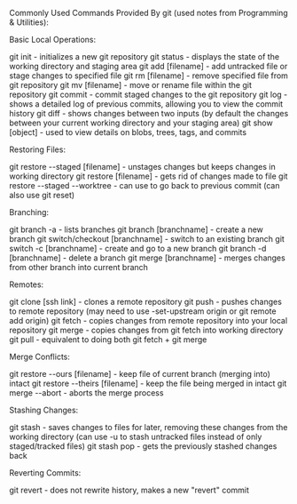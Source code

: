 Commonly Used Commands Provided By git (used notes from Programming & Utilities):

Basic Local Operations:

git init - initializes a new git repository
git status - displays the state of the working directory and staging area
git add [filename] - add untracked file or stage changes to specified file
git rm [filename] - remove specified file from git repository
git mv [filename] - move or rename file within the git repository
git commit - commit staged changes to the git repository
git log - shows a detailed log of previous commits, allowing you to view the commit history
git diff - shows changes between two inputs (by default the changes between your current working directory and your staging area)
git show [object] - used to view details on blobs, trees, tags, and commits 

Restoring Files:

git restore --staged [filename] - unstages changes but keeps changes in working directory
git restore [filename] - gets rid of changes made to file
git restore --staged --worktree - can use to go back to previous commit (can also use git reset)

Branching:

git branch -a - lists branches
git branch [branchname] - create a new branch
git switch/checkout [branchname] - switch to an existing branch
git switch -c [branchname] - create and go to a new branch
git branch -d [branchname] - delete a branch
git merge [branchname] - merges changes from other branch into current branch

Remotes:

git clone [ssh link] - clones a remote repository
git push - pushes changes to remote repository (may need to use -set-upstream origin or git remote add origin)
git fetch - copies changes from remote repository into your local repository
git merge - copies changes from git fetch into working directory
git pull - equivalent to doing both git fetch + git merge

Merge Conflicts:

git restore --ours [filename] - keep file of current branch (merging into) intact
git restore --theirs [filename] - keep the file being merged in intact
git merge --abort - aborts the merge process

Stashing Changes:

git stash - saves changes to files for later, removing these changes from the working directory (can use -u to stash untracked files instead of only staged/tracked files)
git stash pop - gets the previously stashed changes back

Reverting Commits:

git revert <commit> - does not rewrite history, makes a new "revert" commit
